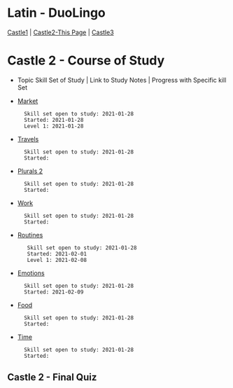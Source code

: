 # Latin - DuoLingo
[Castle1](#) | [Castle2-This Page](#) | [Castle3](#)

# Castle 2 - Course of Study
* Topic Skill Set of Study | Link to Study Notes | Progress with Specific kill Set 


* [Market](https://github.com/EO4wellness/T-I-L/blob/main/polyglot/latin/Castle-2/Market.md) 
    
        Skill set open to study: 2021-01-28
        Started: 2021-01-28
        Level 1: 2021-01-28 
        

* [Travels](https://github.com/EO4wellness/T-I-L/blob/main/polyglot/Latin/Castle-2/Travels.md)
    
        Skill set open to study: 2021-01-28
        Started: 
        

* [Plurals 2](#) 
    
        Skill set open to study: 2021-01-28
        Started: 
        

* [Work](#) 
    
        Skill set open to study: 2021-01-28
        Started: 
    

* [Routines](https://github.com/EO4wellness/T-I-L/blob/main/polyglot/Latin/Castle-2/Routines.md) 
    
         Skill set open to study: 2021-01-28
         Started: 2021-02-01
         Level 1: 2021-02-08
    

* [Emotions](https://github.com/EO4wellness/T-I-L/blob/main/polyglot/Latin/Castle-2/Emotions.md#2021-02-09-session) 
    
        Skill set open to study: 2021-01-28
        Started: 2021-02-09
    

* [Food](#) 
    
        Skill set open to study: 2021-01-28
        Started: 
    

* [Time](#) 
    
        Skill set open to study: 2021-01-28
        Started: 
    

## Castle 2 - Final Quiz 


